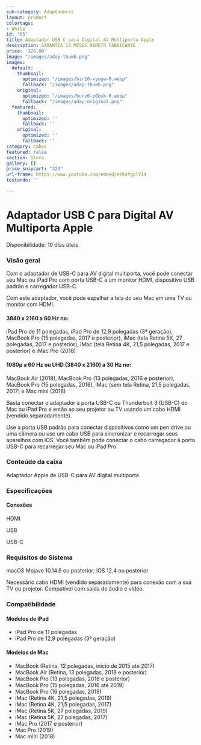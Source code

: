 ```yaml
---
sub-category: Adaptadores
layout: product
colortags:
- White
id: "65"
title: Adaptador USB C para Digital AV Multiporta Apple
description: GARANTIA 12 MESES DIRETO FABRICANTE
price: '320,00'
image: "/images/adap-thumb.png"
images:
  default:
    thumbnail:
      optimized: "/images/bir10-xyugw-0.webp"
      fallback: "/images/adap-thumb.png"
    original:
      optimized: "/images/bunz6-p0bsk-0.webp"
      fallback: "/images/adap-original.png"
  featured:
    thumbnail:
      optimized: ''
      fallback: ''
    original:
      optimized: ''
      fallback: ''
category: cabos
featured: false
section: Store
gallery: []
price_snipcart: "320"
url-frame: https://www.youtube.com/embed/eYK4fgplYI4
testando: ''

---
```

# Adaptador USB C para Digital AV Multiporta Apple

Disponibilidade: 10 dias úteis

### Visão geral

Com o adaptador de USB-C para AV digital multiporta, você pode conectar seu Mac ou iPad Pro com porta USB-C a um monitor HDMI, dispositivo USB padrão e carregador USB-C.

Com este adaptador, você pode espelhar a tela do seu Mac em uma TV ou monitor com HDMI.

#### 3840 x 2160 a 60 Hz no:

iPad Pro de 11 polegadas, iPad Pro de 12,9 polegadas (3ª geração), MacBook Pro (15 polegadas, 2017 e posterior), iMac (tela Retina 5K, 27 polegadas, 2017 e posterior), iMac (tela Retina 4K, 21,5 polegadas, 2017 e posterior) e iMac Pro (2018)

#### 1080p a 60 Hz ou UHD (3840 x 2160) a 30 Hz no:

MacBook Air (2018), MacBook Pro (13 polegadas, 2016 e posterior), MacBook Pro (15 polegadas, 2016), iMac (sem tela Retina, 21,5 polegadas, 2017) e Mac mini (2018)

Basta conectar o adaptador à porta USB-C ou Thunderbolt 3 (USB-C) do Mac ou iPad Pro e então ao seu projetor ou TV usando um cabo HDMI (vendido separadamente).

Use a porta USB padrão para conectar dispositivos como um pen drive ou uma câmera ou use um cabo USB para sincronizar e recarregar seus aparelhos com iOS. Você também pode conectar o cabo carregador à porta USB-C para recarregar seu Mac ou iPad Pro.

### Conteúdo da caixa

Adaptador Apple de USB-C para AV digital multiporta

### Especificações

#### Conexões

HDMI

USB

USB-C

### Requisitos do Sistema

macOS Mojave 10.14.6 ou posterior; iOS 12.4 ou posterior

Necessário cabo HDMI (vendido separadamente) para conexão com a sua TV ou projetor. Compatível com saída de áudio e vídeo.

### Compatibilidade

#### Modelos de iPad

* iPad Pro de 11 polegadas
* iPad Pro de 12,9 polegadas (3ª geração)

#### Modelos de Mac

* MacBook (Retina, 12 polegadas, início de 2015 até 2017)
* MacBook Air (Retina, 13 polegadas, 2018 e posterior)
* MacBook Pro (13 polegadas, 2016 e posterior)
* MacBook Pro (15 polegadas, 2016 até 2019)
* MacBook Pro (16 polegadas, 2019)
* iMac (Retina 4K, 21,5 polegadas, 2019)
* iMac (Retina 4K, 21,5 polegadas, 2017)
* iMac (Retina 5K, 27 polegadas, 2019)
* iMac (Retina 5K, 27 polegadas, 2017)
* iMac Pro (2017 e posterior)
* Mac Pro (2019)
* Mac mini (2018)